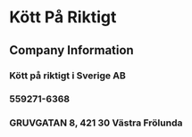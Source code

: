 # Kött På Riktigt

## Company Information
### Kött på riktigt i Sverige AB
### 559271-6368
### GRUVGATAN 8, 421 30 Västra Frölunda
